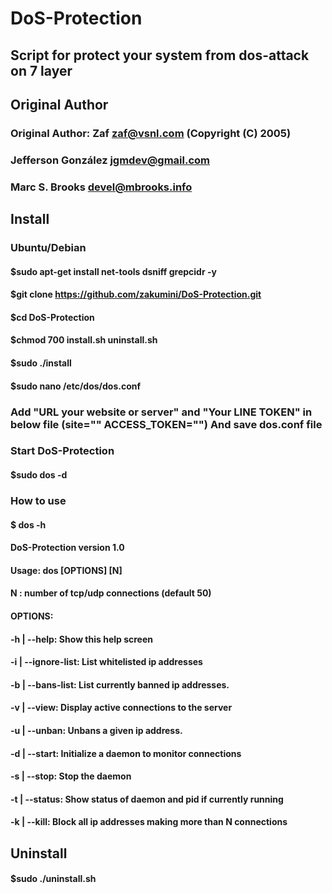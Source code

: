 # DoS-Protection
## Script for protect your system from dos-attack on 7 layer
## Original Author                       
### Original Author: Zaf zaf@vsnl.com (Copyright (C) 2005)  						 
### Jefferson González jgmdev@gmail.com                                                                         
### Marc S. Brooks devel@mbrooks.info  

## Install
### Ubuntu/Debian
 #### $sudo apt-get install net-tools dsniff grepcidr -y
#### $git clone https://github.com/zakumini/DoS-Protection.git
#### $cd DoS-Protection
#### $chmod 700  install.sh uninstall.sh
#### $sudo ./install
#### $sudo nano /etc/dos/dos.conf
 ### Add "URL your website or server" and "Your LINE TOKEN" in below file (site="" ACCESS_TOKEN="") And save dos.conf file
 ### Start DoS-Protection
#### $sudo dos -d
 ### How to use
 #### $ dos -h
 #### DoS-Protection version 1.0
 #### Usage: dos [OPTIONS] [N]
 #### N : number of tcp/udp connections (default 50)
 #### OPTIONS:
 #### -h      | --help: Show this help screen
 #### -i      | --ignore-list: List whitelisted ip addresses
 #### -b      | --bans-list: List currently banned ip addresses.
 #### -v      | --view: Display active connections to the server
 #### -u      | --unban: Unbans a given ip address.
 #### -d      | --start: Initialize a daemon to monitor connections
 #### -s      | --stop: Stop the daemon
 #### -t      | --status: Show status of daemon and pid if currently running
 #### -k      | --kill: Block all ip addresses making more than N connections

## Uninstall
#### $sudo ./uninstall.sh

